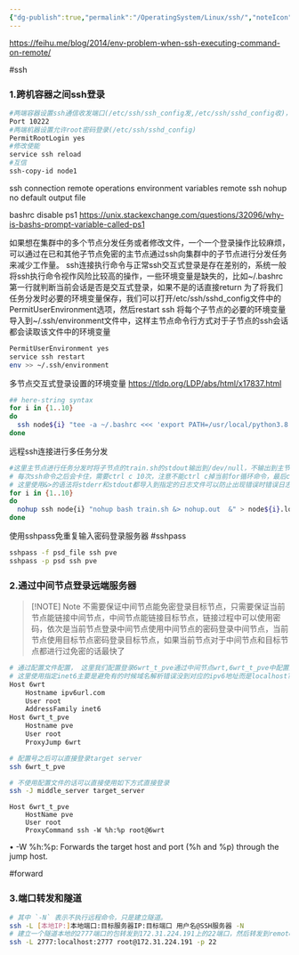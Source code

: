 ```yaml
---
{"dg-publish":true,"permalink":"/OperatingSystem/Linux/ssh/","noteIcon":"3"}
---
```


https://feihu.me/blog/2014/env-problem-when-ssh-executing-command-on-remote/


#ssh

### 1.跨机容器之间ssh登录
```bash
#两端容器设置ssh通信收发端口(/etc/ssh/ssh_config发,/etc/ssh/sshd_config收)，与系统默认22不一样
Port 10222
#两端机器设置允许root密码登录(/etc/ssh/sshd_config)
PermitRootLogin yes
#修改使能
service ssh reload
#互信
ssh-copy-id node1

```

ssh connection remote operations
environment variables
remote ssh nohup no default output file

bashrc disable ps1 
https://unix.stackexchange.com/questions/32096/why-is-bashs-prompt-variable-called-ps1


如果想在集群中的多个节点分发任务或者修改文件，一个一个登录操作比较麻烦，可以通过在已和其他子节点免密的主节点通过ssh向集群中的子节点进行分发任务来减少工作量。
ssh连接执行命令与正常ssh交互式登录是存在差别的，系统一般将ssh执行命令视作风险比较高的操作，一些环境变量是缺失的，比如~/.bashrc第一行就判断当前会话是否是交互式登录，如果不是的话直接return
为了将我们任务分发时必要的环境变量保存，我们可以打开/etc/ssh/sshd_config文件中的PermitUserEnvironment选项，然后restart ssh
将每个子节点的必要的环境变量导入到~/.ssh/environment文件中，这样主节点命令行方式对于子节点的ssh会话都会读取该文件中的环境变量
```bash
PermitUserEnvironment yes
service ssh restart
env >> ~/.ssh/environment

```
多节点交互式登录设置的环境变量
https://tldp.org/LDP/abs/html/x17837.html

```bash
## here-string syntax
for i in {1..10}
do
  ssh node${i} "tee -a ~/.bashrc <<< 'export PATH=/usr/local/python3.8.12/bin:\$PATH'"
done
```

远程ssh连接进行多任务分发

```bash
#这里主节点进行任务分发时将子节点的train.sh的stdout输出到/dev/null，不输出到主节点的屏幕中，注意这里的train.sh最好本身就使用tee将输出导入到本地日志文件中
# 每次ssh命令之后会卡住，需要ctrl c 10次，注意不能ctrl c掉当前for循环命令，最后ctrl z加上bg来使得命令后台运行，最后使用disown来将for循环的后台任务与当前会话分离，防止ssh中断导致任务中断
# 这里使用&>的语法将stderr和stdout都导入到指定的日志文件可以防止出现错误时错误日志没法打屏(ssh连接形式无法打屏)导致ssh连接中断
for i in {1..10}
do
  nohup ssh node{i} "nohup bash train.sh &> nohup.out  &" > node${i}.log &
done

```


使用sshpass免重复输入密码登录服务器
#sshpass
```bash
sshpass -f psd_file ssh pve
sshpass -p psd ssh pve

```

### 2.通过中间节点登录远端服务器

> [!NOTE] Note
> 不需要保证中间节点能免密登录目标节点，只需要保证当前节点能链接中间节点，中间节点能链接目标节点，链接过程中可以使用密码，依次是当前节点登录中间节点使用中间节点的密码登录中间节点，当前节点使用目标节点密码登录目标节点，如果当前节点对于中间节点和目标节点都进行过免密的话最快了


```bash
# 通过配置文件配置， 这里我们配置登录6wrt_t_pve通过中间节点wrt,6wrt_t_pve中配置的hostname pve应为wrt的hosts文件里面配置有指定ip，同样6wrt里面配置的Hostname应为本机hosts文件已经配置的节点，不使用name的话可以直接使用ip
# 这里使用指定inet6主要是避免有的时候域名解析错误没到对应的ipv6地址而是localhost?
Host 6wrt
    Hostname ipv6url.com
    User root
    AddressFamily inet6
Host 6wrt_t_pve
    Hostname pve
    User root
    ProxyJump 6wrt

# 配置号之后可以直接登录target server
ssh 6wrt_t_pve

# 不使用配置文件的话可以直接使用如下方式直接登录
ssh -J middle_server target_server

```

```
Host 6wrt_t_pve
    HostName pve
    User root
    ProxyCommand ssh -W %h:%p root@6wrt
```
• -W %h:%p: Forwards the target host and port (%h and %p) through the jump host.

#forward
### 3.端口转发和隧道

```sh
# 其中 `-N` 表示不执行远程命令，只是建立隧道。
ssh -L [本地IP:]本地端口:目标服务器IP:目标端口 用户名@SSH服务器 -N
# 建立一个隧道本地的2777端口的包转发到172.31.224.191上的22端口，然后转发到remote的2777端口
ssh -L 2777:localhost:2777 root@172.31.224.191 -p 22
```